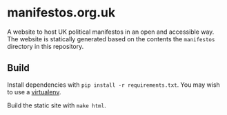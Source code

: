 # manifestos.org.uk

A website to host UK political manifestos in an open and accessible way. The
website is statically generated based on the contents the `manifestos` directory
in this repository.

## Build

Install dependencies with `pip install -r requirements.txt`. You may wish to use
a [virtualenv](https://virtualenv.pypa.io/en/stable/userguide/#usage).

Build the static site with `make html`.
